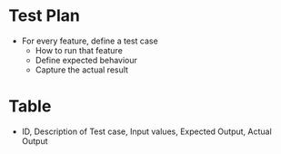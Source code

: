 # Test Plan
* For every feature, define a test case
    * How to run that feature
    * Define expected behaviour
    * Capture the actual result    

# Table
* ID, Description of Test case, Input values, Expected Output, Actual Output
